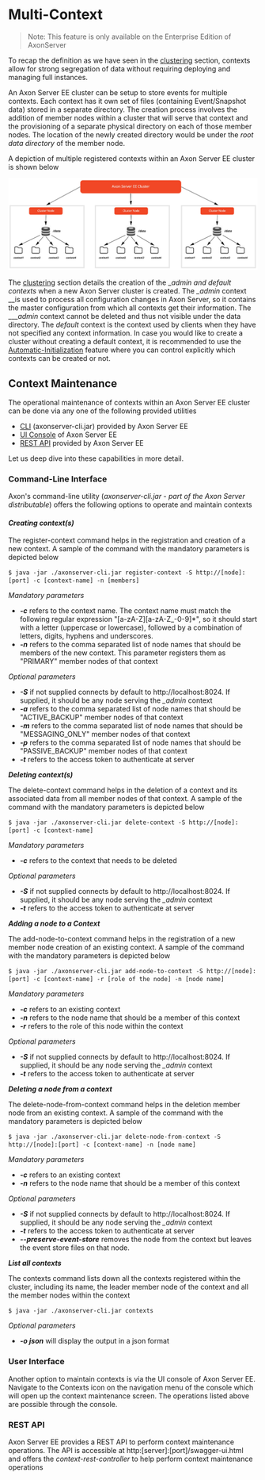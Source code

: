 # Multi-Context

> Note: This feature is only available on the Enterprise Edition of AxonServer

To recap the definition as we have seen in the [clustering](../installation/axon-server-clustering.md) section, contexts allow for strong segregation of data without requiring deploying and managing full instances. 

An Axon Server EE cluster can be setup to store events for multiple contexts. Each context has it own set of files \(containing Event/Snapshot data\) stored in a separate directory. The creation process involves the addition of member nodes within a cluster that will serve that context and the provisioning of a separate physical directory on each of those member nodes. The location of the newly created directory would be under the _root data directory_ of the member node.

A depiction of multiple registered contexts within an Axon Server EE cluster is shown below

![Multiple contexts within an Axon Server EE cluster](../../.gitbook/assets/multi-context.jpg)

The [clustering](../installation/axon-server-clustering.md) section details the creation of the \__admin and default contexts_ when a new Axon Server cluster is created. The _\_admin_ context __is used to process all configuration changes in Axon Server, so it contains the master configuration from which all contexts get their information. The __\__admin_ context cannot be deleted and thus not visible under the data directory. The _default_ context is the context used by clients when they have not specified any context information. In case you would like to create a cluster without creating a default context, it is recommended to use the [Automatic-Initialization](../installation/axon-server-clustering.md#automatic-initialization) feature where you can control explicitly which contexts can be created or not.

## Context Maintenance

The operational maintenance of contexts within an Axon Server EE cluster can be done via any one of the  following provided utilities

* [CLI](multi-context.md#command-line-interface)  \(axonserver-cli.jar\) provided by Axon Server EE
* [UI Console](multi-context.md#user-interface) of Axon Server EE
* [REST API](multi-context.md#rest-api) provided by Axon Server EE

Let us deep dive into these capabilities in more detail.

### Command-Line Interface

Axon's command-line utility \(_axonserver-cli.jar - part of the Axon Server distributable_\) offers the following options to operate and maintain contexts

#### _**Creating context\(s\)**_

The register-context command helps in the registration and creation of a new context. A sample of the command with the mandatory parameters is depicted below

```
$ java -jar ./axonserver-cli.jar register-context -S http://[node]:[port] -c [context-name] -n [members]‌
```

_Mandatory parameters_

* _**-c**_ refers to the context name. The context name must match the following regular expression "\[a-zA-Z\]\[a-zA-Z\_-0-9\]\*", so it should start with a letter \(uppercase or lowercase\), followed by a combination of letters, digits, hyphens and underscores.
* _**-n**_ refers to the comma separated list of node names that should be members of the new context. This parameter registers them as "PRIMARY" member nodes of that context

_Optional parameters_

* _**-S**_ if not supplied connects by default to http://localhost:8024. If supplied, it should be any node serving the _\_admin_ context 
* _**-a**_ refers to the comma separated list of node names that should be "ACTIVE\_BACKUP" member nodes of that context
* _**-m**_ refers to the comma separated list of node names that should be "MESSAGING\_ONLY" member nodes of that context
* _**-p**_ refers to the comma separated list of node names that should be "PASSIVE\_BACKUP" member nodes of that context
* _**-t**_  refers to the access token to authenticate at server



_**Deleting context\(s\)**_

The delete-context command helps in the deletion of a context and its associated data from all member nodes of that context.  A sample of the command with the mandatory parameters is depicted below

```
$ java -jar ./axonserver-cli.jar delete-context -S http://[node]:[port] -c [context-name]
```

_Mandatory parameters_

* _**-c**_ refers to the context that needs to be deleted

_Optional parameters_

* _**-S**_ if not supplied connects by default to http://localhost:8024. If supplied, it should be any node serving the _\_admin_ context 
* _**-t**_  refers to the access token to authenticate at server



_**Adding a node to a Context**_

The add-node-to-context command helps in the registration of a new member node creation of an existing context. A sample of the command with the mandatory parameters is depicted below

```
$ java -jar ./axonserver-cli.jar add-node-to-context -S http://[node]:[port] -c [context-name] -r [role of the node] -n [node name]‌
```

_Mandatory parameters_

* _**-c**_ refers to an existing context
* _**-n**_ refers to the node name that should be a member of this context
* _**-r**_ refers to the role of this node within the context 

_Optional parameters_

* _**-S**_ if not supplied connects by default to http://localhost:8024. If supplied, it should be any node serving the _\_admin_ context 
* _**-t**_  refers to the access token to authenticate at server



_**Deleting a node from a context**_

The delete-node-from-context command helps in the deletion member node from an existing context. A sample of the command with the mandatory parameters is depicted below

```
$ java -jar ./axonserver-cli.jar delete-node-from-context -S http://[node]:[port] -c [context-name] -n [node name]‌
```

_Mandatory parameters_

* _**-c**_ refers to an existing context
* _**-n**_ refers to the node name that should be a member of this context

_Optional parameters_

* _**-S**_ if not supplied connects by default to http://localhost:8024. If supplied, it should be any node serving the _\_admin_ context 
* _**-t**_  refers to the access token to authenticate at server
* _**--preserve-event-store**_ removes the node from the context but leaves the event store files on that node.


_**List all contexts**_

The contexts command lists down all the contexts registered within the cluster, including its name, the leader member node of the context and all the member nodes within the context

```
$ java -jar ./axonserver-cli.jar contexts
```

_Optional parameters_

* _**-o json**_ will display the output in a json format

### User Interface

Another option to maintain contexts is via the UI console of Axon Server EE.  Navigate to the Contexts icon on the navigation menu of the console which will open up the context maintenance screen. The operations listed above are possible through the console.

### 

### REST API

Axon Server EE provides a REST API to perform context maintenance operations. The API is accessible at http:\[server\]:\[port\]/swagger-ui.html and offers the _context-rest-controller_ to help perform context maintenance operations








